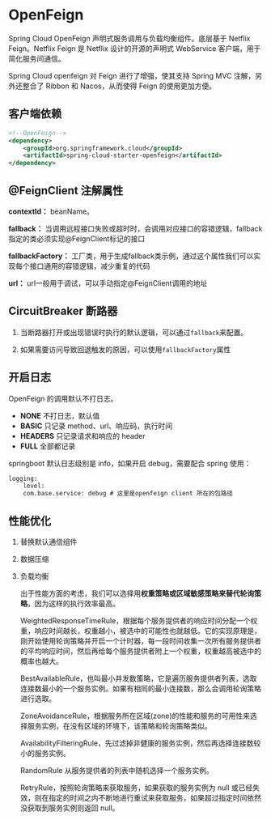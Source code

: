 # OpenFeign

Spring Cloud OpenFeign 声明式服务调用与负载均衡组件。底层基于 Netflix Feign。Netflix Feign 是 Netflix 设计的开源的声明式 WebService 客户端，用于简化服务间通信。

Spring Cloud openfeign 对 Feign 进行了增强，使其支持 Spring MVC 注解，另外还整合了 Ribbon 和 Nacos，从而使得 Feign 的使用更加方便。



## 客户端依赖

```xml
<!--OpenFeign-->
<dependency>
    <groupId>org.springframework.cloud</groupId>
    <artifactId>spring-cloud-starter-openfeign</artifactId>
</dependency>
```

## @FeignClient 注解属性

**contextId：** beanName。

**fallback：** 当调用远程接口失败或超时时，会调用对应接口的容错逻辑，fallback指定的类必须实现@FeignClient标记的接口

**fallbackFactory：** 工厂类，用于生成fallback类示例，通过这个属性我们可以实现每个接口通用的容错逻辑，减少重复的代码

**url：** url一般用于调试，可以手动指定@FeignClient调用的地址

## CircuitBreaker 断路器

1. 当断路器打开或出现错误时执行的默认逻辑，可以通过`fallback`来配置。

2. 如果需要访问导致回退触发的原因，可以使用`fallbackFactory`属性

## 开启日志

OpenFeign 的调用默认不打日志。

- **NONE** 不打日志，默认值
- **BASIC** 只记录 method、url、响应码，执行时间
- **HEADERS** 只记录请求和响应的 header
- **FULL** 全部都记录

springboot 默认日志级别是 info，如果开启 debug，需要配合 spring 使用：

```xml
logging:
    level:
    com.base.service: debug # 这里是openfeign client 所在的包路径
```

## 性能优化

1. 替换默认通信组件

2. 数据压缩

3. 负载均衡

   出于性能方面的考虑，我们可以选择用**权重策略或区域敏感策略来替代轮询策略**，因为这样的执行效率最高。

   WeightedResponseTimeRule，根据每个服务提供者的响应时间分配一个权重，响应时间越长，权重越小，被选中的可能性也就越低。它的实现原理是，刚开始使用轮询策略并开启一个计时器，每一段时间收集一次所有服务提供者的平均响应时间，然后再给每个服务提供者附上一个权重，权重越高被选中的概率也越大。

   

   BestAvailableRule，也叫最小并发数策略，它是遍历服务提供者列表，选取连接数最小的一个服务实例。如果有相同的最小连接数，那么会调用轮询策略进行选取。

   

   ZoneAvoidanceRule，根据服务所在区域(zone)的性能和服务的可用性来选择服务实例，在没有区域的环境下，该策略和轮询策略类似。

   

   AvailabilityFilteringRule，先过滤掉非健康的服务实例，然后再选择连接数较小的服务实例。

   

   RandomRule 从服务提供者的列表中随机选择一个服务实例。

   

   RetryRule，按照轮询策略来获取服务，如果获取的服务实例为 null 或已经失效，则在指定的时间之内不断地进行重试来获取服务，如果超过指定时间依然没获取到服务实例则返回 null。
